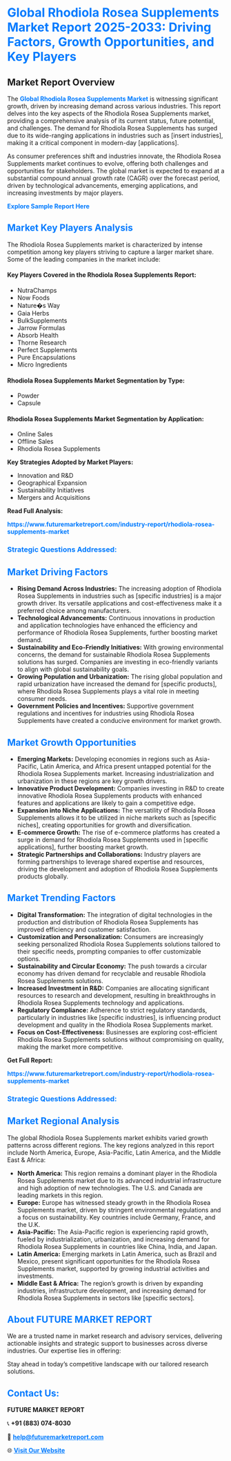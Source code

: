 <h1 style="color: #007BFF;">Global Rhodiola Rosea Supplements Market Report 2025-2033: Driving Factors, Growth Opportunities, and Key Players</h1>

<section id="overview">
<h2>Market Report Overview</h2>
<p>The <a href="https://www.futuremarketreport.com/industry-report/rhodiola-rosea-supplements-market" style="color: #007BFF; text-decoration: none;"><strong>Global Rhodiola Rosea Supplements Market</strong></a> is witnessing significant growth, driven by increasing demand across various industries. This report delves into the key aspects of the Rhodiola Rosea Supplements market, providing a comprehensive analysis of its current status, future potential, and challenges. The demand for Rhodiola Rosea Supplements has surged due to its wide-ranging applications in industries such as [insert industries], making it a critical component in modern-day [applications].</p>
<p>As consumer preferences shift and industries innovate, the Rhodiola Rosea Supplements market continues to evolve, offering both challenges and opportunities for stakeholders. The global market is expected to expand at a substantial compound annual growth rate (CAGR) over the forecast period, driven by technological advancements, emerging applications, and increasing investments by major players.</p>
</section>

<section id="overview">
<p><a href="https://www.futuremarketreport.com/request-sample/reportId=127122" style="color: #007BFF; text-decoration: none;"><strong>Explore Sample Report Here</strong></a></p>
</section>

<section id="key-players">
<h2 style="color: #007BFF;">Market Key Players Analysis</h2>
<p>The Rhodiola Rosea Supplements market is characterized by intense competition among key players striving to capture a larger market share. Some of the leading companies in the market include:</p>
<h4>Key Players Covered in the Rhodiola Rosea Supplements Report:</h4>
<ul><li>NutraChamps</li><li>Now Foods</li><li>Nature�s Way</li><li>Gaia Herbs</li><li>BulkSupplements</li><li>Jarrow Formulas</li><li>Absorb Health</li><li>Thorne Research</li><li>Perfect Supplements</li><li>Pure Encapsulations</li><li>Micro Ingredients</li></ul>
<h4>Rhodiola Rosea Supplements Market Segmentation by Type:</h4>
<ul><li>Powder</li><li>Capsule</li></ul>

<h4>Rhodiola Rosea Supplements Market Segmentation by Application:</h4>
<ul><li>Online Sales</li><li>Offline Sales</li><li>Rhodiola Rosea Supplements</li></ul>
<p><strong>Key Strategies Adopted by Market Players:</strong></p>
<ul>
<li>Innovation and R&D</li>
<li>Geographical Expansion</li>
<li>Sustainability Initiatives</li>
<li>Mergers and Acquisitions</li>
</ul>
</section>

<section>
<p><strong>Read Full Analysis: </strong></p><a href="https://www.futuremarketreport.com/industry-report/rhodiola-rosea-supplements-market" style="color: #007BFF; text-decoration: none;"><strong>https://www.futuremarketreport.com/industry-report/rhodiola-rosea-supplements-market</strong></a>
<h3 style="color: #007BFF;">Strategic Questions Addressed:</h3>
</section>

<section id="driving-factors">
<h2 style="color: #007BFF;">Market Driving Factors</h2>
<ul>
<li><strong>Rising Demand Across Industries:</strong> The increasing adoption of Rhodiola Rosea Supplements in industries such as [specific industries] is a major growth driver. Its versatile applications and cost-effectiveness make it a preferred choice among manufacturers.</li>
<li><strong>Technological Advancements:</strong> Continuous innovations in production and application technologies have enhanced the efficiency and performance of Rhodiola Rosea Supplements, further boosting market demand.</li>
<li><strong>Sustainability and Eco-Friendly Initiatives:</strong> With growing environmental concerns, the demand for sustainable Rhodiola Rosea Supplements solutions has surged. Companies are investing in eco-friendly variants to align with global sustainability goals.</li>
<li><strong>Growing Population and Urbanization:</strong> The rising global population and rapid urbanization have increased the demand for [specific products], where Rhodiola Rosea Supplements plays a vital role in meeting consumer needs.</li>
<li><strong>Government Policies and Incentives:</strong> Supportive government regulations and incentives for industries using Rhodiola Rosea Supplements have created a conducive environment for market growth.</li>
</ul>
</section>

<section id="growth-opportunities">
<h2 style="color: #007BFF;">Market Growth Opportunities</h2>
<ul>
<li><strong>Emerging Markets:</strong> Developing economies in regions such as Asia-Pacific, Latin America, and Africa present untapped potential for the Rhodiola Rosea Supplements market. Increasing industrialization and urbanization in these regions are key growth drivers.</li>
<li><strong>Innovative Product Development:</strong> Companies investing in R&D to create innovative Rhodiola Rosea Supplements products with enhanced features and applications are likely to gain a competitive edge.</li>
<li><strong>Expansion into Niche Applications:</strong> The versatility of Rhodiola Rosea Supplements allows it to be utilized in niche markets such as [specific niches], creating opportunities for growth and diversification.</li>
<li><strong>E-commerce Growth:</strong> The rise of e-commerce platforms has created a surge in demand for Rhodiola Rosea Supplements used in [specific applications], further boosting market growth.</li>
<li><strong>Strategic Partnerships and Collaborations:</strong> Industry players are forming partnerships to leverage shared expertise and resources, driving the development and adoption of Rhodiola Rosea Supplements products globally.</li>
</ul>
</section>

<section id="trending-factors">
<h2 style="color: #007BFF;">Market Trending Factors</h2>
<ul>
<li><strong>Digital Transformation:</strong> The integration of digital technologies in the production and distribution of Rhodiola Rosea Supplements has improved efficiency and customer satisfaction.</li>
<li><strong>Customization and Personalization:</strong> Consumers are increasingly seeking personalized Rhodiola Rosea Supplements solutions tailored to their specific needs, prompting companies to offer customizable options.</li>
<li><strong>Sustainability and Circular Economy:</strong> The push towards a circular economy has driven demand for recyclable and reusable Rhodiola Rosea Supplements solutions.</li>
<li><strong>Increased Investment in R&D:</strong> Companies are allocating significant resources to research and development, resulting in breakthroughs in Rhodiola Rosea Supplements technology and applications.</li>
<li><strong>Regulatory Compliance:</strong> Adherence to strict regulatory standards, particularly in industries like [specific industries], is influencing product development and quality in the Rhodiola Rosea Supplements market.</li>
<li><strong>Focus on Cost-Effectiveness:</strong> Businesses are exploring cost-efficient Rhodiola Rosea Supplements solutions without compromising on quality, making the market more competitive.</li>
</ul>
</section>

<section>
<p><strong>Get Full Report: </strong></p><a href="https://www.futuremarketreport.com/industry-report/rhodiola-rosea-supplements-market" style="color: #007BFF; text-decoration: none;"><strong>https://www.futuremarketreport.com/industry-report/rhodiola-rosea-supplements-market</strong></a>
<h3 style="color: #007BFF;">Strategic Questions Addressed:</h3>
</section>


<section id="regional-analysis">
<h2 style="color: #007BFF;">Market Regional Analysis</h2>
<p>The global Rhodiola Rosea Supplements market exhibits varied growth patterns across different regions. The key regions analyzed in this report include North America, Europe, Asia-Pacific, Latin America, and the Middle East & Africa:</p>
<ul>
<li><strong>North America:</strong> This region remains a dominant player in the Rhodiola Rosea Supplements market due to its advanced industrial infrastructure and high adoption of new technologies. The U.S. and Canada are leading markets in this region.</li>
<li><strong>Europe:</strong> Europe has witnessed steady growth in the Rhodiola Rosea Supplements market, driven by stringent environmental regulations and a focus on sustainability. Key countries include Germany, France, and the U.K.</li>
<li><strong>Asia-Pacific:</strong> The Asia-Pacific region is experiencing rapid growth, fueled by industrialization, urbanization, and increasing demand for Rhodiola Rosea Supplements in countries like China, India, and Japan.</li>
<li><strong>Latin America:</strong> Emerging markets in Latin America, such as Brazil and Mexico, present significant opportunities for the Rhodiola Rosea Supplements market, supported by growing industrial activities and investments.</li>
<li><strong>Middle East & Africa:</strong> The region’s growth is driven by expanding industries, infrastructure development, and increasing demand for Rhodiola Rosea Supplements in sectors like [specific sectors].</li>
</ul>
</section>

<footer>
<h2 style="color: #007BFF;">About FUTURE MARKET REPORT</h2>
<p>We are a trusted name in market research and advisory services, delivering actionable insights and strategic support to businesses across diverse industries. Our expertise lies in offering:</p>

<p>Stay ahead in today’s competitive landscape with our tailored research solutions.</p>

<h2 style="color: #007BFF;">Contact Us:</h2>
<p><strong>FUTURE MARKET REPORT</strong></p>
<p>📞 <strong>+91 (883) 074-8030</strong></p>
<p>📧 <strong><a href="mailto:help@futuremarketreport.com" style="color: #007BFF;">help@futuremarketreport.com</a></strong></p>
<p>🌐 <strong><a href="https://www.futuremarketreport.com/" style="color: #007BFF;">Visit Our Website</a></strong></p>
</footer>
